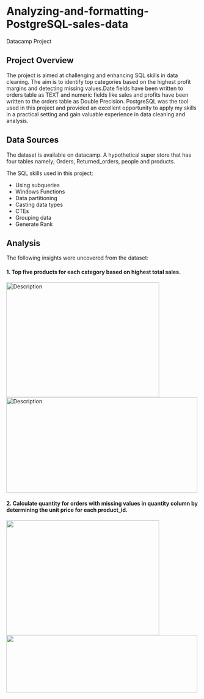 # Analyzing-and-formatting-PostgreSQL-sales-data
Datacamp Project
## Project Overview
The project is aimed at challenging and enhancing SQL skills in data cleaning. The aim is to identify top categories based on the highest profit margins and detecting missing values.Date fields have been written to orders table as TEXT and numeric fields like sales and profits have been written to the orders table as Double Precision. PostgreSQL was the tool used in this project and provided an excellent opportunity to apply my skills in a practical setting and gain valuable experience in data cleaning and analysis. 

## Data Sources
The dataset is available on datacamp. A hypothetical super store that has four tables namely; Orders, Returned_orders, people and products.

The SQL skills used in this project: 
  - Using subqueries
  - Windows Functions 
  - Data partitioning
  - Casting data types
  - CTEs
  - Grouping data
  - Generate Rank
## Analysis 
The following insights were uncovered from the dataset:
#### 1. Top five products for each category based on highest total sales.
   
<img src="https://github.com/user-attachments/assets/b52af390-8a10-452c-951f-1f8badec536d" alt="Description" width="400" height="300"> 

<img src="https://github.com/user-attachments/assets/0db48276-2369-41c2-8cbf-d1fb3956a547" alt="Description" width="500" height="250"> 

#### 2. Calculate quantity for orders with missing values in quantity column by determining the unit price for each product_id.

<img src="https://github.com/user-attachments/assets/231a7fdd-13de-41da-b399-b1b7fdf8d099" width="400" height="300"> 

<img src="https://github.com/user-attachments/assets/47e41144-dfc7-4c9f-869f-f144236505bc" width="500" height="150"> 



